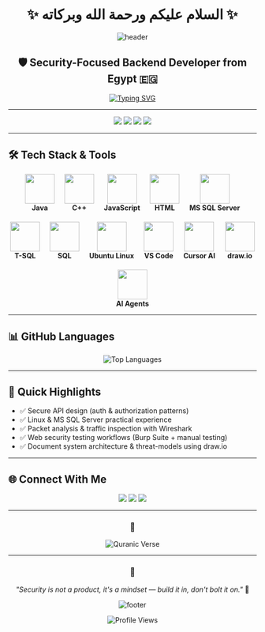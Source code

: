 <div align="center">

# ✨ السلام عليكم ورحمة الله وبركاته ✨

<img src="https://capsule-render.vercel.app/api?type=waving&color=gradient&height=160&section=header&text=Ahmed%20Elshamy&fontSize=60&fontAlignY=35&animation=twinkling&fontColor=white" alt="header"/>

</div>

<h2 align="center">🛡️ Security-Focused Backend Developer from Egypt 🇪🇬</h2>

<div align="center">

[![Typing SVG](https://readme-typing-svg.herokuapp.com?font=Fira+Code&size=18&duration=3000&pause=1000&color=36BCF7&center=true&vCenter=true&width=750&height=52&lines=🔒+Security+Engineer+%7C+Backend+Developer;🛡️+Building+Secure+%26+Scalable+Systems;💻+Threat+Modeling+%7C+Secure+API+Design;⚔️+Penetration+Testing+%26+Code+Review)](https://git.io/typing-svg)

</div>

---

<p align="center"> 
<img src="https://img.shields.io/badge/RED-Security-FF0000?style=for-the-badge&logo=security&logoColor=white"/>
<img src="https://img.shields.io/badge/Track-Security%20Engineering-4B0082?style=for-the-badge&labelColor=1a1a1a"/> 
<img src="https://img.shields.io/badge/Specialization-Secure%20Backend%20%7C%20Web%20Security-FF6B35?style=for-the-badge&labelColor=1a1a1a"/> 
<img src="https://img.shields.io/badge/Status-Open%20to%20Collaborate-00D9FF?style=for-the-badge&labelColor=1a1a1a"/>
</p>

---

## 🛠️ Tech Stack & Tools

<div align="center" style="display:flex; flex-wrap: wrap; justify-content: center; gap: 20px;">

<a href="#" title="Java" style="text-decoration:none; color:inherit;">
  <img src="https://skillicons.dev/icons?i=java" width="60" height="60" style="transition: transform 0.3s;" onmouseover="this.style.transform='scale(1.3)'" onmouseout="this.style.transform='scale(1)'" />
  <br/><strong>Java</strong>
</a>

<a href="#" title="C++" style="text-decoration:none; color:inherit;">
  <img src="https://skillicons.dev/icons?i=cpp" width="60" height="60" style="transition: transform 0.3s;" onmouseover="this.style.transform='scale(1.3)'" onmouseout="this.style.transform='scale(1)'" />
  <br/><strong>C++</strong>
</a>

<a href="#" title="JavaScript" style="text-decoration:none; color:inherit;">
  <img src="https://skillicons.dev/icons?i=js" width="60" height="60" style="transition: transform 0.3s;" onmouseover="this.style.transform='scale(1.3)'" onmouseout="this.style.transform='scale(1)'" />
  <br/><strong>JavaScript</strong>
</a>

<a href="#" title="HTML" style="text-decoration:none; color:inherit;">
  <img src="https://skillicons.dev/icons?i=html" width="60" height="60" style="transition: transform 0.3s;" onmouseover="this.style.transform='scale(1.3)'" onmouseout="this.style.transform='scale(1)'" />
  <br/><strong>HTML</strong>
</a>

<a href="#" title="MS SQL Server" style="text-decoration:none; color:inherit;">
  <img src="https://img.icons8.com/fluency/48/microsoft-sql-server.png" width="60" height="60" style="transition: transform 0.3s;" onmouseover="this.style.transform='scale(1.3)'" onmouseout="this.style.transform='scale(1)'" />
  <br/><strong>MS SQL Server</strong>
</a>

<a href="#" title="T-SQL" style="text-decoration:none; color:inherit;">
  <img src="https://skillicons.dev/icons?i=tsql" width="60" height="60" style="transition: transform 0.3s;" onmouseover="this.style.transform='scale(1.3)'" onmouseout="this.style.transform='scale(1)'" />
  <br/><strong>T-SQL</strong>
</a>

<a href="#" title="SQL" style="text-decoration:none; color:inherit;">
  <img src="https://skillicons.dev/icons?i=sql" width="60" height="60" style="transition: transform 0.3s;" onmouseover="this.style.transform='scale(1.3)'" onmouseout="this.style.transform='scale(1)'" />
  <br/><strong>SQL</strong>
</a>

<a href="#" title="Ubuntu Linux" style="text-decoration:none; color:inherit;">
  <img src="https://skillicons.dev/icons?i=ubuntu" width="60" height="60" style="transition: transform 0.3s;" onmouseover="this.style.transform='scale(1.3)'" onmouseout="this.style.transform='scale(1)'" />
  <br/><strong>Ubuntu Linux</strong>
</a>

<a href="#" title="VS Code" style="text-decoration:none; color:inherit;">
  <img src="https://skillicons.dev/icons?i=vscode" width="60" height="60" style="transition: transform 0.3s;" onmouseover="this.style.transform='scale(1.3)'" onmouseout="this.style.transform='scale(1)'" />
  <br/><strong>VS Code</strong>
</a>

<a href="#" title="Cursor AI" style="text-decoration:none; color:inherit;">
  <img src="https://img.icons8.com/ios-filled/50/000000/cursor.png" width="60" height="60" style="transition: transform 0.3s;" onmouseover="this.style.transform='scale(1.3)'" onmouseout="this.style.transform='scale(1)'" />
  <br/><strong>Cursor AI</strong>
</a>

<a href="#" title="draw.io" style="text-decoration:none; color:inherit;">
  <img src="https://img.icons8.com/color/96/000000/diagram.png" width="60" height="60" style="transition: transform 0.3s;" onmouseover="this.style.transform='scale(1.3)'" onmouseout="this.style.transform='scale(1)'" />
  <br/><strong>draw.io</strong>
</a>

<a href="#" title="AI Agents" style="text-decoration:none; color:inherit;">
  <img src="https://skillicons.dev/icons?i=ai" width="60" height="60" style="transition: transform 0.3s;" onmouseover="this.style.transform='scale(1.3)'" onmouseout="this.style.transform='scale(1)'" />
  <br/><strong>AI Agents</strong>
</a>

</div>

---

## 📊 GitHub Languages

<p align="center">
<img src="https://github-readme-stats.vercel.app/api/top-langs/?username=AK-Elshamy&layout=compact&theme=tokyonight" alt="Top Languages"/>
</p>

---

## 🔎 Quick Highlights

- ✅ Secure API design (auth & authorization patterns)   
- ✅ Linux & MS SQL Server practical experience   
- ✅ Packet analysis & traffic inspection with Wireshark   
- ✅ Web security testing workflows (Burp Suite + manual testing)   
- ✅ Document system architecture & threat-models using draw.io

---

## 🌐 Connect With Me

<div align="center">

<a href="mailto:ahmed.khalid.elshamy37@gmail.com"><img src="https://img.shields.io/badge/Gmail-D14836?style=for-the-badge&logo=gmail&logoColor=white"/></a>
<a href="https://www.linkedin.com/in/a-elshamy"><img src="https://img.shields.io/badge/LinkedIn-0077B5?style=for-the-badge&logo=linkedin&logoColor=white"/></a>
<a href="https://x.com/El_shamy_"><img src="https://img.shields.io/badge/X-000000?style=for-the-badge&logo=x&logoColor=white"/></a>

</div>

---

<div align="center">

### 🕌  
<img src="https://readme-typing-svg.herokuapp.com?font=Amiri&size=16&duration=4000&pause=2000&color=36BCF7&center=true&vCenter=true&width=700&height=50&lines=وَقُل+رَّبِّ+أَدْخِلْنِي+مُدْخَلَ+صِدْقٍ+وَأَخْرِجْنِي+مُخْرَجَ+صِدْقٍ;وَاجْعَل+لِّي+مِن+لَّدُنكَ+سُلْطَانًا+نَّصِيرًا" alt="Quranic Verse"/>

---

### 💭  
*"Security is not a product, it's a mindset — build it in, don't bolt it on."* 🔐

<img src="https://capsule-render.vercel.app/api?type=waving&color=gradient&height=80&section=footer" alt="footer"/>

![Profile Views](https://komarev.com/ghpvc/?username=AK-Elshamy&color=blue&style=flat&label=Profile+Views&count=6000)

</div>
